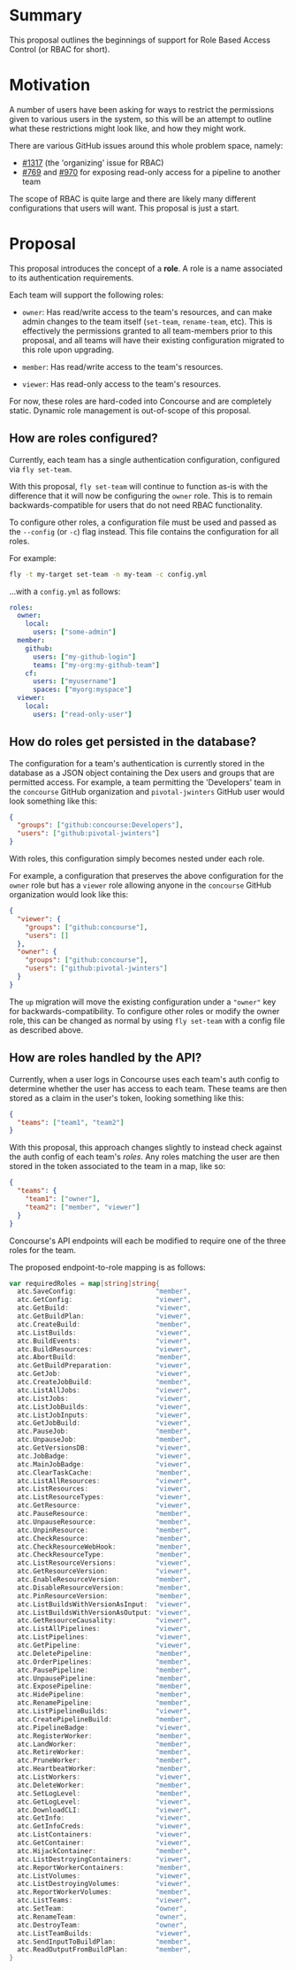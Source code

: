 # Summary

This proposal outlines the beginnings of support for Role Based Access Control
(or RBAC for short).


# Motivation

A number of users have been asking for ways to restrict the permissions given
to various users in the system, so this will be an attempt to outline what
these restrictions might look like, and how they might work.

There are various GitHub issues around this whole problem space, namely:

* [#1317](https://github.com/concourse/concourse/issues/1317) (the 'organizing'
  issue for RBAC)
* [#769](https://github.com/concourse/concourse/issues/769) and
  [#970](https://github.com/concourse/concourse/issues/970) for exposing
  read-only access for a pipeline to another team

The scope of RBAC is quite large and there are likely many different
configurations that users will want. This proposal is just a start.


# Proposal

This proposal introduces the concept of a **role**. A role is a name associated
to its authentication requirements.

Each team will support the following roles:

* `owner`: Has read/write access to the team's resources, and can make admin
  changes to the team itself (`set-team`, `rename-team`, etc). This is
  effectively the permissions granted to all team-members prior to this
  proposal, and all teams will have their existing configuration migrated to
  this role upon upgrading.

* `member`: Has read/write access to the team's resources.

* `viewer`: Has read-only access to the team's resources.

For now, these roles are hard-coded into Concourse and are completely static.
Dynamic role management is out-of-scope of this proposal.


## How are roles configured?

Currently, each team has a single authentication configuration, configured via
`fly set-team`.

With this proposal, `fly set-team` will continue to function as-is with the
difference that it will now be configuring the `owner` role. This is to remain
backwards-compatible for users that do not need RBAC functionality.

To configure other roles, a configuration file must be used and passed as the
`--config` (or `-c`) flag instead. This file contains the configuration for all
roles.

For example:

```sh
fly -t my-target set-team -n my-team -c config.yml
```

...with a `config.yml` as follows:

```yaml
roles: 
  owner:
    local: 
      users: ["some-admin"]
  member:
    github: 
      users: ["my-github-login"]
      teams: ["my-org:my-github-team"]
    cf: 
      users: ["myusername"]
      spaces: ["myorg:myspace"]
  viewer:
    local:
      users: ["read-only-user"]
```


## How do roles get persisted in the database?

The configuration for a team's authentication is currently stored in the
database as a JSON object containing the Dex users and groups that are
permitted access. For example, a team permitting the 'Developers' team in the
`concourse` GitHub organization and `pivotal-jwinters` GitHub user would look
something like this:

```json
{
  "groups": ["github:concourse:Developers"],
  "users": ["github:pivotal-jwinters"]
}
```

With roles, this configuration simply becomes nested under each role.

For example, a configuration that preserves the above configuration for the
`owner` role but has a `viewer` role allowing anyone in the `concourse` GitHub
organization would look like this:

```json
{
  "viewer": {
    "groups": ["github:concourse"],
    "users": []
  },
  "owner": {
    "groups": ["github:concourse"],
    "users": ["github:pivotal-jwinters"]
  }
}
```

The `up` migration will move the existing configuration under a `"owner"` key
for backwards-compatibility. To configure other roles or modify the owner role,
this can be changed as normal by using `fly set-team` with a config file as
described above.


## How are roles handled by the API?

Currently, when a user logs in Concourse uses each team's auth config to
determine whether the user has access to each team. These teams are then stored
as a claim in the user's token, looking something like this:

```json
{
  "teams": ["team1", "team2"]
}
```

With this proposal, this approach changes slightly to instead check against the
auth config of each team's *roles*. Any roles matching the user are then stored
in the token associated to the team in a map, like so:

```json
{
  "teams": {
    "team1": ["owner"],
    "team2": ["member", "viewer"]
  }
}
```

Concourse's API endpoints will each be modified to require one of the three
roles for the team.

The proposed endpoint-to-role mapping is as follows:

```go
var requiredRoles = map[string]string{
  atc.SaveConfig:                    "member",
  atc.GetConfig:                     "viewer",
  atc.GetBuild:                      "viewer",
  atc.GetBuildPlan:                  "viewer",
  atc.CreateBuild:                   "member",
  atc.ListBuilds:                    "viewer",
  atc.BuildEvents:                   "viewer",
  atc.BuildResources:                "viewer",
  atc.AbortBuild:                    "member",
  atc.GetBuildPreparation:           "viewer",
  atc.GetJob:                        "viewer",
  atc.CreateJobBuild:                "member",
  atc.ListAllJobs:                   "viewer",
  atc.ListJobs:                      "viewer",
  atc.ListJobBuilds:                 "viewer",
  atc.ListJobInputs:                 "viewer",
  atc.GetJobBuild:                   "viewer",
  atc.PauseJob:                      "member",
  atc.UnpauseJob:                    "member",
  atc.GetVersionsDB:                 "viewer",
  atc.JobBadge:                      "viewer",
  atc.MainJobBadge:                  "viewer",
  atc.ClearTaskCache:                "member",
  atc.ListAllResources:              "viewer",
  atc.ListResources:                 "viewer",
  atc.ListResourceTypes:             "viewer",
  atc.GetResource:                   "viewer",
  atc.PauseResource:                 "member",
  atc.UnpauseResource:               "member",
  atc.UnpinResource:                 "member",
  atc.CheckResource:                 "member",
  atc.CheckResourceWebHook:          "member",
  atc.CheckResourceType:             "member",
  atc.ListResourceVersions:          "viewer",
  atc.GetResourceVersion:            "viewer",
  atc.EnableResourceVersion:         "member",
  atc.DisableResourceVersion:        "member",
  atc.PinResourceVersion:            "member",
  atc.ListBuildsWithVersionAsInput:  "viewer",
  atc.ListBuildsWithVersionAsOutput: "viewer",
  atc.GetResourceCausality:          "viewer",
  atc.ListAllPipelines:              "viewer",
  atc.ListPipelines:                 "viewer",
  atc.GetPipeline:                   "viewer",
  atc.DeletePipeline:                "member",
  atc.OrderPipelines:                "member",
  atc.PausePipeline:                 "member",
  atc.UnpausePipeline:               "member",
  atc.ExposePipeline:                "member",
  atc.HidePipeline:                  "member",
  atc.RenamePipeline:                "member",
  atc.ListPipelineBuilds:            "viewer",
  atc.CreatePipelineBuild:           "member",
  atc.PipelineBadge:                 "viewer",
  atc.RegisterWorker:                "member",
  atc.LandWorker:                    "member",
  atc.RetireWorker:                  "member",
  atc.PruneWorker:                   "member",
  atc.HeartbeatWorker:               "member",
  atc.ListWorkers:                   "viewer",
  atc.DeleteWorker:                  "member",
  atc.SetLogLevel:                   "member",
  atc.GetLogLevel:                   "viewer",
  atc.DownloadCLI:                   "viewer",
  atc.GetInfo:                       "viewer",
  atc.GetInfoCreds:                  "viewer",
  atc.ListContainers:                "viewer",
  atc.GetContainer:                  "viewer",
  atc.HijackContainer:               "member",
  atc.ListDestroyingContainers:      "viewer",
  atc.ReportWorkerContainers:        "member",
  atc.ListVolumes:                   "viewer",
  atc.ListDestroyingVolumes:         "viewer",
  atc.ReportWorkerVolumes:           "member",
  atc.ListTeams:                     "viewer",
  atc.SetTeam:                       "owner",
  atc.RenameTeam:                    "owner",
  atc.DestroyTeam:                   "owner",
  atc.ListTeamBuilds:                "viewer",
  atc.SendInputToBuildPlan:          "member",
  atc.ReadOutputFromBuildPlan:       "member",
}
```
